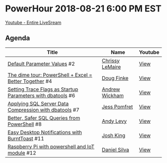 # PowerHour 2018-08-21 6:00 PM EST

[Youtube - Entire LiveSream](https://www.youtube.com/watch?v=fDQvdIEda_c)

## Agenda

Title                                                                   | Name                                                 | Youtube
----------------------------------------------------------------------- | ---------------------------------------------------- | --------------------------------------
[Default Parameter Values](potatoqualitee) #2                           | [Chrissy LeMaire](https://github.com/potatoqualitee) | [View](https://youtu.be/fDQvdIEda_c?t=19s)
[The dime tour: PowerShell + Excel = Better Together](dfinke) #4        | [Doug Finke](https://github.com/dfinke)              | [View](https://youtu.be/fDQvdIEda_c?t=7m27s)
[Setting Trace Flags as Startup Parameters with dbatools](awickham10) #6 | [Andrew Wickham](https://github.com/awickham10)      | [View](https://youtu.be/fDQvdIEda_c?t=18m27s)
[Applying SQL Server Data Compression with dbatools](jpomfret) #7       | [Jess Pomfret](https://github.com/jpomfret)          | [View](https://youtu.be/fDQvdIEda_c?t=27m30s)
[Better, Safer SQL Queries from PowerShell](alevyinroc) #8              | [Andy Levy](https://github.com/alevyinroc)           | [View](https://youtu.be/fDQvdIEda_c?t=35m17s)
[Easy Desktop Notifications with BurntToast](Windos) #11                | [Josh King](https://github.com/Windos)               | [View](https://youtu.be/fDQvdIEda_c?t=45m09s)
[Raspberry Pi with powershell and IoT module](DanielSSilva) #12         | [Daniel Silva](https://github.com/DanielSSilva)      | [View](https://youtu.be/fDQvdIEda_c?t=54m38s)

